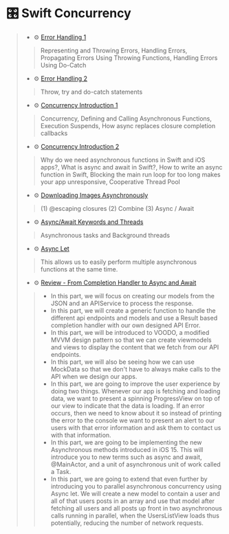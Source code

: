 # 🎛 Swift Concurrency

> - ⚙️ [Error Handling 1](./SwiftConcurrency/ErrorHandling1.swift)
> > Representing and Throwing Errors, Handling Errors, Propagating Errors Using Throwing Functions, Handling Errors Using Do-Catch
> - ⚙️ [Error Handling 2](./SwiftConcurrency/ErrorHandling2.swift)
> > Throw, try and do-catch statements
> - ⚙️ [Concurrency Introduction 1](./SwiftConcurrency/Concurrency1.swift)
> > Concurrency, Defining and Calling Asynchronous Functions, Execution Suspends, How async replaces closure completion callbacks
> - ⚙️ [Concurrency Introduction 2](./SwiftConcurrency/Concurrency2.swift)
> > Why do we need asynchronous functions in Swift and iOS apps?, What is async and await in Swift?, How to write an async function in Swift, Blocking the main run loop for too long makes your app unresponsive, Cooperative Thread Pool
> - ⚙️ [Downloading Images Asynchronously](./SwiftConcurrency/DownloadingImageAsync.swift)
> > (1) @escaping closures (2) Combine (3) Async / Await
> - ⚙️ [Async/Await Keywords and Threads](./SwiftConcurrency/AsyncAwait.swift)
> > Asynchronous tasks and Background threads
> - ⚙️ [Async Let](./SwiftConcurrency/AsyncLet.swift)
> > This allows us to easily perform multiple asynchronous functions at the same time.
> - ⚙️ [Review - From Completion Handler to Async and Await](./SwiftConcurrency/Review)
> > - In this part, we will focus on creating our models from the JSON and an APIService to process the response.
> > - In this part, we will create a generic function to handle the different api endpoints and models and use a Result based completion handler with our own designed API Error.
> > - In this part, we will be introduced to VOODO, a modified MVVM design pattern so that we can create viewmodels and views to display the content that we fetch from our API endpoints.
> > - In this part, we will also be seeing how we can use MockData so that we don't have to always make calls to the API when we design our apps.
> > - In this part, we are going to improve the user experience by doing two things.  Whenever our app is fetching and loading data, we want to present a spinning ProgressView on top of our view to indicate that the data is loading. If an error occurs, then we need to know about it so instead of printing the error to the console we want to present an alert to our users with that error information and ask them to contact us with that information.
> > - In this part, we are going to be implementing the new Asynchronous methods introduced in iOS 15. This will introduce you to new terms such as async and await, @MainActor, and a unit of asynchronous unit of work called a Task.
> > - In this part, we are going to extend that even further by introducing you to parallel asynchronous concurrency using Async let. We will create a new model to contain a user and all of that users posts in an array and use that model after fetching all users and all posts up front in two asynchronous calls running in parallel, when the UsersListView loads thus potentially, reducing the number of network requests.
